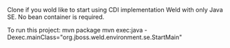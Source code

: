 Clone if you wold like to start using CDI implementation Weld with only Java SE. No bean container is required.

To run this project:
mvn package
mvn exec:java -Dexec.mainClass="org.jboss.weld.environment.se.StartMain"
